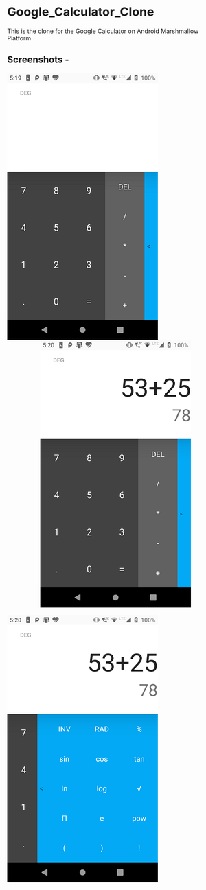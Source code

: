# Google_Calculator_Clone
This is the clone for the Google Calculator on Android Marshmallow Platform 

## Screenshots -

<img align="left" src="/app/screenshots/1.png?raw=true">
<p align="center">
  <img src="/app/screenshots/2.png?raw=true">
</p>
<img align="left" src="/app/screenshots/3.png?raw=true">
